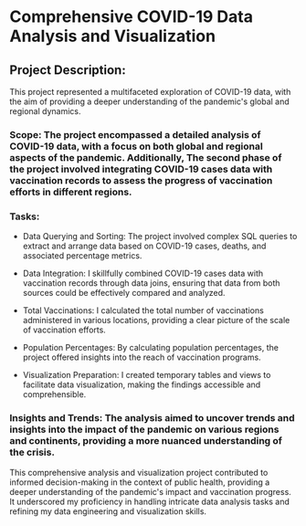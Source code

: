# Comprehensive COVID-19 Data Analysis and Visualization

## Project Description:

This project represented a multifaceted exploration of COVID-19 data, with the aim of providing a deeper understanding of the pandemic's global and regional dynamics. 

### Scope: The project encompassed a detailed analysis of COVID-19 data, with a focus on both global and regional aspects of the pandemic. Additionally, The second phase of the project involved integrating COVID-19 cases data with vaccination records to assess the progress of vaccination efforts in different regions.

### Tasks:
  - Data Querying and Sorting: The project involved complex SQL queries to extract and arrange data based on COVID-19 cases, deaths, and associated percentage metrics.

  - Data Integration: I skillfully combined COVID-19 cases data with vaccination records through data joins, ensuring that data from both sources could be effectively compared and analyzed.
  
  - Total Vaccinations: I calculated the total number of vaccinations administered in various locations, providing a clear picture of the scale of vaccination efforts.
  
  - Population Percentages: By calculating population percentages, the project offered insights into the reach of vaccination programs.

  - Visualization Preparation: I created temporary tables and views to facilitate data visualization, making the findings accessible and comprehensible.
  
### Insights and Trends: The analysis aimed to uncover trends and insights into the impact of the pandemic on various regions and continents, providing a more nuanced understanding of the crisis.

This comprehensive analysis and visualization project contributed to informed decision-making in the context of public health, providing a deeper understanding of the pandemic's impact and vaccination progress. It underscored my proficiency in handling intricate data analysis tasks and refining my data engineering and visualization skills.
